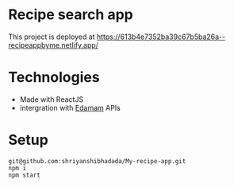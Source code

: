 # Recipe search app
This project is deployed at https://613b4e7352ba39c67b5ba26a--recipeappbyme.netlify.app/

# Technologies
* Made with ReactJS
* intergration with [Edamam](https://www.edamam.com/) APIs

# Setup
`git@github.com:shriyanshibhadada/My-recipe-app.git` \
`npm i` \
`npm start`
